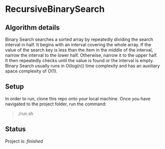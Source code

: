 # RecursiveBinarySearch

## Algorithm details

Binary Search searches a sorted array by repeatedly dividing the search interval in half. It begins with an interval covering the whole array. If the value of the search key is less than the item in the middle of the interval, narrow the interval to the lower half. Otherwise, narrow it to the upper half. It then repeatedly checks until the value is found or the interval is empty. Binary Search usually runs in O(log(n)) time complexity and has an auxiliary space complexity of O(1).

## Setup

In order to run, clone this repo onto your local machine. Once you have navigated to the project folder, run the command:

> ./run.sh

## Status

Project is: _finished_
